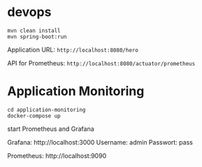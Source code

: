 # devops

```
mvn clean install
mvn spring-boot:run
```

Application URL: `http://localhost:8080/hero`

API for Prometheus: `http://localhost:8080/actuator/prometheus`

# Application Monitoring

```
cd application-monitoring
docker-compose up
```

start Prometheus and Grafana

Grafana: http://localhost:3000
Username: admin
Passwort: pass

Prometheus: http://localhost:9090
